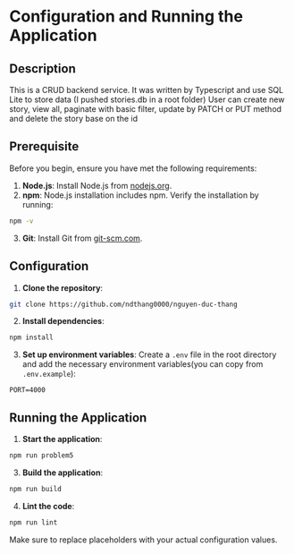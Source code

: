 # Configuration and Running the Application
## Description

This is a CRUD backend service. It was written by Typescript and use SQL Lite to store data (I pushed stories.db in a root folder)
User can create new story, view all, paginate with basic filter, update by PATCH or PUT method and delete the story base on the id

## Prerequisite

Before you begin, ensure you have met the following requirements:

1. **Node.js**: Install Node.js from [nodejs.org](https://nodejs.org/).
2. **npm**: Node.js installation includes npm. Verify the installation by running:
  ```sh
  npm -v
  ```
3. **Git**: Install Git from [git-scm.com](https://git-scm.com/).


## Configuration

1. **Clone the repository**:
  ```sh
  git clone https://github.com/ndthang0000/nguyen-duc-thang
  ```

2. **Install dependencies**:
  ```sh
  npm install
  ```

3. **Set up environment variables**:
  Create a `.env` file in the root directory and add the necessary environment variables(you can copy from `.env.example`):
  ```env
  PORT=4000
  ```

## Running the Application

1. **Start the application**:
  ```sh
  npm run problem5
  ```


3. **Build the application**:
  ```sh
  npm run build
  ```

4. **Lint the code**:
  ```sh
  npm run lint
  ```

Make sure to replace placeholders with your actual configuration values.